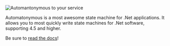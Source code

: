 ![Automantonymous to your service](https://raw.github.com/haf/Automatonymous/welcome_robot/doc/img/Automatonymous.gif)

Automatonymous is a most awesome state machine for .Net applications. 
It allows you to most quickly write state machines for .Net software, 
supporting 4.5 and higher.

Be sure to [read the docs](http://masstransit-project.com/Automatonymous)!